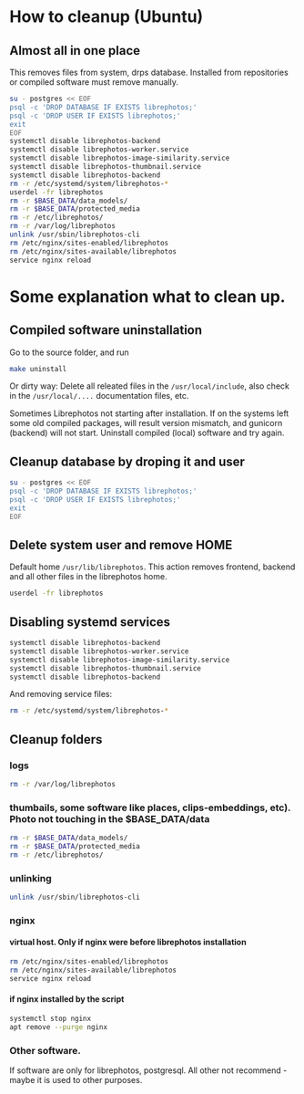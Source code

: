 # How to cleanup (Ubuntu)

## Almost all in one place

This removes files from system, drps database. Installed from repositories or compiled software must remove manually.

```bash
su - postgres << EOF
psql -c 'DROP DATABASE IF EXISTS librephotos;'
psql -c 'DROP USER IF EXISTS librephotos;'
exit
EOF
systemctl disable librephotos-backend
systemctl disable librephotos-worker.service
systemctl disable librephotos-image-similarity.service
systemctl disable librephotos-thumbnail.service
systemctl disable librephotos-backend
rm -r /etc/systemd/system/librephotos-*
userdel -fr librephotos
rm -r $BASE_DATA/data_models/
rm -r $BASE_DATA/protected_media
rm -r /etc/librephotos/
rm -r /var/log/librephotos
unlink /usr/sbin/librephotos-cli
rm /etc/nginx/sites-enabled/librephotos
rm /etc/nginx/sites-available/librephotos
service nginx reload
```

# Some explanation what to clean up.

## Compiled software uninstallation

Go to the source folder, and run

```bash
make uninstall
```

Or dirty way:
Delete all releated files in the `/usr/local/include`, also check in the `/usr/local/....` documentation files, etc.

Sometimes Librephotos not starting after installation. If on the systems left some old compiled packages, will result version mismatch, and gunicorn (backend) will not start. Uninstall compiled (local) software and try again.

## Cleanup database by droping it and user

```bash
su - postgres << EOF
psql -c 'DROP DATABASE IF EXISTS librephotos;'
psql -c 'DROP USER IF EXISTS librephotos;'
exit
EOF
```

## Delete system user and remove HOME

Default home `/usr/lib/librephotos`. This action removes frontend, backend and all other files in the librephotos home.

```bash
userdel -fr librephotos
```

## Disabling systemd services

```bash
systemctl disable librephotos-backend
systemctl disable librephotos-worker.service
systemctl disable librephotos-image-similarity.service
systemctl disable librephotos-thumbnail.service
systemctl disable librephotos-backend
```

And removing service files:

```bash
rm -r /etc/systemd/system/librephotos-*
```

## Cleanup folders

### logs

```bash
rm -r /var/log/librephotos
```

### thumbails, some software like places, clips-embeddings, etc). Photo not touching in the $BASE_DATA/data

```bash
rm -r $BASE_DATA/data_models/
rm -r $BASE_DATA/protected_media
rm -r /etc/librephotos/
```

### unlinking

```bash
unlink /usr/sbin/librephotos-cli
```

### nginx

#### virtual host. Only if nginx were before librephotos installation

```bash
rm /etc/nginx/sites-enabled/librephotos
rm /etc/nginx/sites-available/librephotos
service nginx reload
```

#### if nginx installed by the script

```bash
systemctl stop nginx
apt remove --purge nginx
```

### Other software.

If software are only for librephotos, postgresql. All other not recommend - maybe it is used to other purposes.
